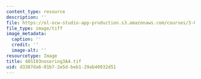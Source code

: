 ```yaml
---
content_type: resource
description: ''
file: https://ol-ocw-studio-app-production.s3.amazonaws.com/courses/3-094-materials-in-human-experience-spring-2004/d3387da601b72e5dbeb129ab40932d51_40SI03nosering3A4.tif
file_type: image/tiff
image_metadata:
  caption: ''
  credit: ''
  image-alt: ''
resourcetype: Image
title: 40SI03nosering3A4.tif
uid: d3387da6-01b7-2e5d-beb1-29ab40932d51
---
```

